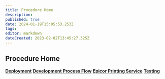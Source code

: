 ```yaml
---
title: Procedure Home
description: 
published: true
date: 2024-01-19T15:05:53.253Z
tags: 
editor: markdown
dateCreated: 2023-02-02T13:45:27.325Z
---
```


## Procedure Home

**[Deployment](/ProcedureHome/Deployment/home)**
**[Development Process Flow](/ProcedureHome/DevelopmentProcessFlow)**
**[Epicor Printing Service](/ProcedureHome/EpicorPrintingService)**
**[Testing](/ProcedureHome/testing-procedures.md)**
